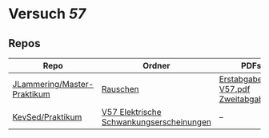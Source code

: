 # Versuch *57*

## Repos

|                               Repo                               |                                                                 Ordner                                                                 |                                                                                                                                                                                                                      PDFs                                                                                                                                                                                                                       |
|------------------------------------------------------------------|----------------------------------------------------------------------------------------------------------------------------------------|-------------------------------------------------------------------------------------------------------------------------------------------------------------------------------------------------------------------------------------------------------------------------------------------------------------------------------------------------------------------------------------------------------------------------------------------------|
|[JLammering/Master-Praktikum](../repo/JLammering/Master-Praktikum)|[Rauschen](https://github.com/JLammering/Master-Praktikum/tree/master/Rauschen)                                                         |[Erstabgabe.pdf](https://docs.google.com/viewer?url=https://raw.githubusercontent.com/JLammering/Master-Praktikum/master/Rauschen/Erstabgabe.pdf)<br/>[V57.pdf](https://docs.google.com/viewer?url=https://raw.githubusercontent.com/JLammering/Master-Praktikum/master/Rauschen/V57.pdf)<br/>[Zweitabgabe.pdf](https://docs.google.com/viewer?url=https://raw.githubusercontent.com/JLammering/Master-Praktikum/master/Rauschen/Zweitabgabe.pdf)|
|[KevSed/Praktikum](../repo/KevSed/Praktikum)                      |[V57 Elektrische Schwankungserscheinungen](https://github.com/KevSed/Praktikum/tree/master/V57%20Elektrische%20Schwankungserscheinungen)|–                                                                                                                                                                                                                                                                                                                                                                                                                                                |
